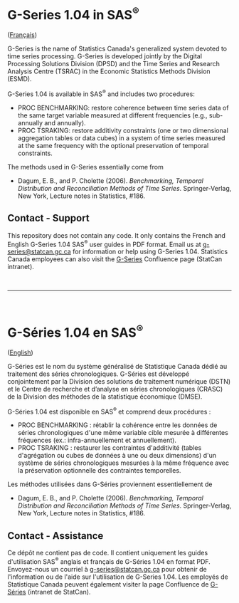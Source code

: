# G-Series 1.04 in SAS<sup>®</sup>

([Français](#g-s%C3%A9ries-104-en-sas))

G-Series is the name of Statistics Canada's generalized system devoted to time series processing. G-Series is developed jointly by the Digital Processing Solutions Division (DPSD) and the Time Series and Research Analysis Centre (TSRAC) in the Economic Statistics Methods Division (ESMD). 

G-Series 1.04 is available in SAS<sup>®</sup> and includes two procedures:

* PROC BENCHMARKING: restore coherence between time series data of the same target variable measured at different frequencies (e.g., sub-annually and annually).
* PROC TSRAKING: restore additivity constraints (one or two dimensional aggregation tables or data cubes) in a system of time series measured at the same frequency with the optional preservation of temporal constraints.

The methods used in G-Series essentially come from

* Dagum, E. B., and P. Cholette (2006). *Benchmarking, Temporal Distribution and Reconciliation Methods of Time Series*. Springer-Verlag, New York, Lecture notes in Statistics, #186.


## Contact - Support

This repository does not contain any code. It only contains the French and English G-Series 1.04 SAS<sup>®</sup> user guides in PDF format. Email us at [g-series@statcan.gc.ca](mailto:g-series@statcan.gc.ca) for information or help using G-Series 1.04. Statistics Canada employees can also visit the [G-Series](https://confluenceb.statcan.ca/pages/viewpage.action?pageId=975542632) Confluence page (StatCan intranet). 



<br>

***

<br>


# G-Séries 1.04 en SAS<sup>®</sup>

([English](#g-series-104-in-sas))

G-Séries est le nom du système généralisé de Statistique Canada dédié au traitement des séries chronologiques. G-Séries est développé conjointement par la Division des solutions de traitement numérique (DSTN) et le Centre de recherche et d’analyse en séries chronologiques (CRASC) de la Division des méthodes de la statistique économique (DMSE). 

G-Séries 1.04 est disponible en SAS<sup>®</sup> et comprend deux procédures :

* PROC BENCHMARKING : rétablir la cohérence entre les données de séries chronologiques d'une même variable cible mesurée à différentes fréquences (ex.: infra-annuellement et annuellement).
* PROC TSRAKING : restaurer les contraintes d'additivité (tables d'agrégation ou cubes de données à une ou deux dimensions) d'un système de séries chronologiques mesurées à la même fréquence avec la préservation optionnelle des contraintes temporelles.

Les méthodes utilisées dans G-Séries proviennent essentiellement de

* Dagum, E. B., and P. Cholette (2006). *Benchmarking, Temporal Distribution and Reconciliation Methods of Time Series*. Springer-Verlag, New York, Lecture notes in Statistics, #186.


## Contact - Assistance

Ce dépôt ne contient pas de code. Il contient uniquement les guides d'utilisation SAS<sup>®</sup> anglais et français de G-Séries 1.04 en format PDF. Envoyez-nous un courriel à [g-series@statcan.gc.ca](mailto:g-series@statcan.gc.ca) pour obtenir de l'information ou de l'aide sur l'utilisation de G-Series 1.04. Les employés de Statistique Canada peuvent également visiter la page Confluence de [G-Séries](https://confluenceb.statcan.ca/pages/viewpage.action?pageId=975542632) (intranet de StatCan).

